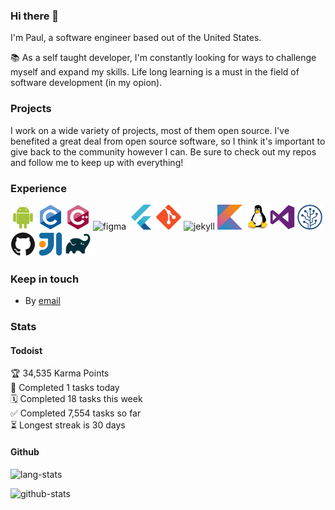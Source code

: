 ### Hi there 👋

I'm Paul, a software engineer based out of the United States. 

:books: As a self taught developer, I'm constantly looking for ways to challenge myself and expand my skills. Life long learning is a must in the field of software development (in my opion).

### Projects

I work on a wide variety of projects, most of them open source. I've benefited a great deal from open source software, so I think it's important to give back to the community however I can. Be sure to check out my repos and follow me to keep up with everything! 

### Experience

<p align="left"><img src="https://github.com/devicons/devicon/blob/v2.8.2/icons/android/android-original.svg" alt="android" width="40" height="40"/> <img src="https://github.com/devicons/devicon/blob/v2.8.2/icons/c/c-original.svg" alt="c" width="40" height="40"/> <img src="https://github.com/devicons/devicon/blob/v2.8.2/icons/cplusplus/cplusplus-original.svg" alt="cplusplus" width="40" height="40"/> <img src="https://www.vectorlogo.zone/logos/figma/figma-icon.svg" alt="figma" width="40" height="40"/> <img src="https://github.com/devicons/devicon/blob/v2.8.2/icons/flutter/flutter-original.svg" alt="flutter" width="40" height="40"/> <img src="https://github.com/devicons/devicon/blob/v2.8.2/icons/git/git-plain.svg" alt="git" width="40" height="40"/> <img src="https://www.vectorlogo.zone/logos/jekyllrb/jekyllrb-icon.svg" alt="jekyll" width="40" height="40"/> <img src="https://github.com/devicons/devicon/blob/v2.8.2/icons/kotlin/kotlin-original.svg" alt="kotlin" width="40" height="40"/> <img src="https://github.com/devicons/devicon/blob/v2.8.2/icons/linux/linux-original.svg" alt="linux" width="40" height="40"/><img src="https://github.com/devicons/devicon/blob/v2.8.2/icons/visualstudio/visualstudio-plain.svg" alt="visual-studio" width="40" height="40"/> <img src="https://github.com/devicons/devicon/blob/v2.8.2/icons/sourcetree/sourcetree-original.svg" alt="sourcetree" width="40" heigh="40"/> <img src="https://github.com/devicons/devicon/blob/v2.8.2/icons/github/github-original.svg" alt="github" width="40" height="40"/> <img src="https://github.com/devicons/devicon/blob/v2.8.2/icons/intellij/intellij-original.svg" alt="intellij" width="40" height="40"/> <img src="https://github.com/devicons/devicon/blob/v2.8.2/icons/gradle/gradle-plain.svg" alt="gradle" width="40" height="40"/> </p>

### Keep in touch

- By [email](mailto:developer.paul.123@gmail.com)

### Stats

#### Todoist
<!-- TODO-IST:START -->
🏆  34,535 Karma Points           
🌸  Completed 1 tasks today           
🗓  Completed 18 tasks this week           
✅  Completed 7,554 tasks so far           
⏳  Longest streak is 30 days
<!-- TODO-IST:END -->

#### Github

![lang-stats](https://github-readme-stats.vercel.app/api/top-langs/?username=developerpaul123&langs_count=10&layout=compact&hide=html&theme=dark) 

![github-stats](https://github-readme-stats.vercel.app/api?username=developerpaul123&show_icons=true&count_private=true&theme=dark)
